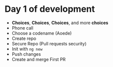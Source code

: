 # Day 1 of development

- **Choices**, **Choices**, **Choices**, and more **choices**
- Phone call
- Choose a codename (Aoede)
- Create repo
- Secure Repo (Pull requests security)
- Init with `ng new`
- Push changes
- Create and merge First PR